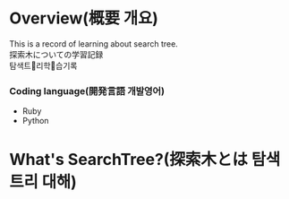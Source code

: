 # Overview(概要 개요)
This is a record of learning about search tree.<br>
探索木についての学習記録<br>
탐색트리학습기록

### Coding language(開発言語 개발영어)
 - Ruby
 - Python

# What's SearchTree?(探索木とは 탐색트리 대해)
